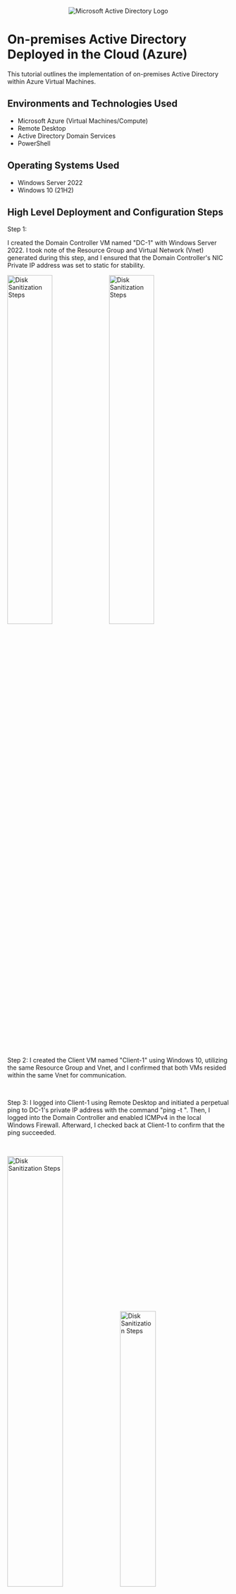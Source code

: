 <p align="center">
<img src="https://i.imgur.com/pU5A58S.png" alt="Microsoft Active Directory Logo"/>
</p>

<h1>On-premises Active Directory Deployed in the Cloud (Azure)</h1>
This tutorial outlines the implementation of on-premises Active Directory within Azure Virtual Machines.<br />


<h2>Environments and Technologies Used</h2>

- Microsoft Azure (Virtual Machines/Compute)
- Remote Desktop
- Active Directory Domain Services
- PowerShell

<h2>Operating Systems Used </h2>

- Windows Server 2022
- Windows 10 (21H2)

<h2>High Level Deployment and Configuration Steps</h2>

Step 1:
  
  I created the Domain Controller VM named "DC-1" with Windows Server 2022. I took note of the Resource Group and Virtual Network (Vnet) generated during this step, and I ensured that the Domain Controller's NIC Private IP address was set to static for stability. 

<p>
<img src="https://i.imgur.com/0rnWYGE.png" height="45%" width="45%" alt="Disk Sanitization Steps"/> <img src="https://i.imgur.com/r5OcCH1.png" height="45%" width="45%" alt="Disk Sanitization Steps"/>
</p>
<p>

Step 2: 
 I created the Client VM named "Client-1" using Windows 10, utilizing the same Resource Group and Vnet, and I confirmed that both VMs resided within the same Vnet for communication.

<br />

<p>
 Step 3: 
  I logged into Client-1 using Remote Desktop and initiated a perpetual ping to DC-1's private IP address with the command "ping -t <ip address>". Then, I logged into the Domain Controller and enabled ICMPv4 in the local Windows Firewall. Afterward, I checked back at Client-1 to confirm that the ping succeeded.
</p>
<br />

<p>
<img src="https://imgur.com/KokXxUm.png" height="50%" width="50%" alt="Disk Sanitization Steps"/> <img src="https://imgur.com/zZIPYun.png" height="40%" width="40%" alt="Disk Sanitization Steps"/> <img src="https://imgur.com/5ocwFE4.png" height="40%" width="40%" alt="Disk Sanitization Steps"/> 
</p>
<p>
Step 4: 
  I logged into DC-1 and installed Active Directory Domain Services. Then, I promoted it as a Domain Controller, setting up a new forest named "domain.com". After restarting, I logged back into DC-1 as the user "domain.com\login".
  <p>
<img src="https://i.imgur.com/4GvpHpp.png" height="45%" width="45%" alt="Disk Sanitization Steps"/> <img src="https://imgur.com/3hgLuj1.png" height="50%" width="50%" alt="Disk Sanitization Steps"/> 
</p>


Step 5: 
In Active Directory Users and Computers (ADUC), I created two Organizational Units (OUs) named "_EMPLOYEES" and "_ADMINS". 
 <p>
<img src="https://i.imgur.com/D6ttTzJ.png" height="70%" width="70%" alt="Disk Sanitization Steps"/>
</p>


Step 6: 
Then, I added a new employee named "Jane Doe" with the username "janedoe" and assigned her to the "Domain Admins" Security Group. After logging out and closing the Remote Desktop connection to DC-1, I logged back in as "domain.com\janedoe" and continued using "janedoe" as the admin account.

 <p>
<img src="https://imgur.com/dLXASw6.png" height="50%" width="50%" alt="Disk Sanitization Steps"/> <img src="https://imgur.com/WE4pX13.png" height="50%" width="50%" alt="Disk Sanitization Steps"/> <img src="https://imgur.com/6vWQ3oM.png" height="50%" width="50%" alt="Disk Sanitization Steps"/>
</p>

Step 7: 
From the Azure Portal, I configured Client-1's DNS settings to point to the DC's Private IP address. Afterward, I restarted Client-1 from the Azure Portal.

<p>
<img src="https://imgur.com/BSsgNGG.png" height="70%" width="70%" alt="Disk Sanitization Steps"/> 
</p>

Step 8: 
I logged into Client-1 via Remote Desktop as the original local admin (login) and joined it to the domain, resulting in a computer restart. Upon logging into the Domain Controller via Remote Desktop, I verified that Client-1 appeared in Active Directory Users and Computers (ADUC) within the "Computers" container at the root of the domain. Finally, I created a new OU named "_CLIENTS" and moved Client-1 into it.

Step 9: 
I logged into Client-1 as "mydomain.com\janedoe" and accessed system properties. From there, I clicked on "Remote Desktop" and allowed "domain users" access to remote desktop. This enables non-administrative users to log into Client-1. Typically, this process would be handled using Group Policy to change settings across multiple systems simultaneously, which could be explored in a future lab.

<p>
<img src="https://imgur.com/rk7MZyl.png" height="70%" width="70%" alt="Disk Sanitization Steps"/> 
</p>


Step 10: 
I logged into DC-1 as "jane_admin" and opened PowerShell_ise as an administrator.

<img src="https://imgur.com/LPJWxHi.png" height="70%" width="70%" alt="Disk Sanitization Steps"/>

Then, I created a new file and pasted the contents of the script from the provided GitHub link into it. After running the script and observing the accounts being created, I opened Active Directory Users and Computers (ADUC) to verify the accounts were in the appropriate OU. 

<p>
<img src="https://imgur.com/TUJ6gHN.png" height="60%" width="60%" alt="Disk Sanitization Steps"/> <img src="https://imgur.com/t7Hygun.png" height="60%" width="60%" alt="Disk Sanitization Steps"/>
 
  
  Lastly, I attempted to log into Client-1 with one of the accounts created by the script, taking note of the password specified in the script.
  
  <img src="https://imgur.com/0jxeYCn.png" height="70%" width="70%" alt="Disk Sanitization Steps"/> 
</p>

